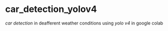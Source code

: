 # car_detection_yolov4
*car detection* in deafferent weather conditions using *yolo v4* in google colab 
